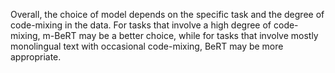 Overall, the choice of model depends on the specific task and the degree of code-mixing in the data. For tasks that involve a high degree of code-mixing, m-BeRT may be a better choice, while for tasks that involve mostly monolingual text with occasional code-mixing, BeRT may be more appropriate.




